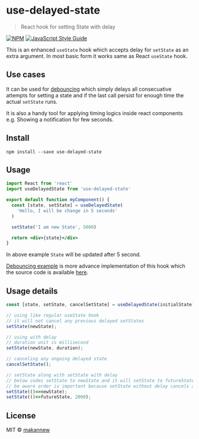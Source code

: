 # use-delayed-state

> React hook for setting State with delay

[![NPM](https://img.shields.io/npm/v/use-delayed-state.svg)](https://www.npmjs.com/package/use-delayed-state) [![JavaScript Style Guide](https://img.shields.io/badge/code_style-standard-brightgreen.svg)](https://standardjs.com)

This is an enhanced `useState` hook which accepts delay for `setState` as an extra argument. In most basic form it works same as React `useState` hook.

## Use cases

It can be used for [debouncing](https://css-tricks.com/debouncing-throttling-explained-examples/#article-header-id-0) which simply delays all consecuative attempts for setting a state and if the last call persist for enough time the actual `setState` runs.

It is also a handy tool for applying timing logics inside react components e.g. Showing a notification for few seconds.




## Install

```console
npm install --save use-delayed-state
```

## Usage

```jsx
import React from 'react'
import useDelayedState from 'use-delayed-state'

export default function myComponent() {
  const [state, setState] = useDelayedState(
    'Hello, I will be change in 5 seconds'
  )

  setState('I am new State', 5000)

  return <div>{state}</div>
}
```
In above example `State` will be updated after 5 second.

[Debouncing example](https://makannew.github.io/use-delayed-state/) is more advance implementation of this hook which the source code is available [here](https://github.com/makannew/use-delayed-state/blob/master/example/src/App.js).


## Usage details



```jsx
const [state, setState, cancelSetState] = useDelayedState(initialState);

// using like regular useState hook
// it will not cancel any previous delayed setStates
setState(newState);

// using with delay
// duration unit is millisecond
setState(newState, duration);

// canceling any ongoing delayed state
cancelSetState();

// setState along with setState with delay
// below codes setState to newState and it will setState to futureState after 2s
// be aware order is important because setState without delay cancels all ongoing delayed setStates
setState(()=>newState);
setState(()=>futureState, 2000);
```




## License

MIT © [makannew](https://github.com/makannew)
